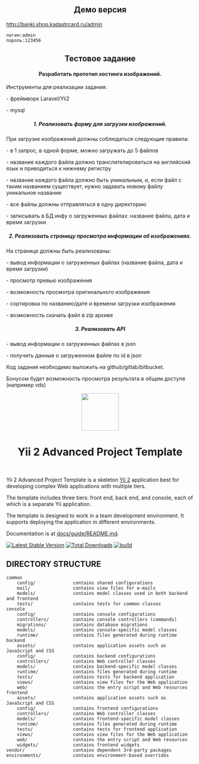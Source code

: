 <h2 align="center">Демо версия</h2>
<a href="http://banki.shop.kadastrcard.ru/admin" target="_blank">http://banki.shop.kadastrcard.ru/admin</a>

```
логин:admin
пароль:123456
```

<h2 align="center">Тестовое задание</h2>
<div class=WordSection1>

<h4 align="center">Разработать прототип хостинга изображений.</h4>
<p class=MsoNormal>Инструменты для реализации задания:</p>

<p class=MsoNormal>- <span class=SpellE>фреймворк</span> <span class=SpellE>Laravel</span>/Yii2</p>

<p class=MsoNormal>- <span class=SpellE>mysql</span></p>

<h5 align="center">1. Реализовать форму для загрузки изображений.</h5>

<p class=MsoNormal>При загрузке изображений должны соблюдаться следующие
правила:</p>

<p class=MsoNormal>- в 1 запрос, в одной форме, можно загружать до 5 файлов</p>

<p class=MsoNormal>- название каждого файла должно <span class=SpellE>транслителироваться</span>
на английский язык и приводиться к нижнему регистру</p>

<p class=MsoNormal>- название каждого файла должно быть уникальным, и, если
файл с таким названием существует, нужно задавать новому файлу уникальное
название</p>

<p class=MsoNormal>- все файлы должны отправляться в одну директорию</p>

<p class=MsoNormal>- записывать в БД инфу о загруженных файлах: название файла,
дата и время загрузки</p>

<h5 align="center">2. Реализовать страницу просмотра информации об
                   изображениях.</h5>

<p class=MsoNormal>На странице должны быть реализованы:</p>

<p class=MsoNormal>- вывод информации о загруженных файлах (название файла,
дата и время загрузки)</p>

<p class=MsoNormal>- просмотр превью изображения</p>

<p class=MsoNormal>- возможность просмотра оригинального изображения</p>

<p class=MsoNormal>- сортировка по названию/дате и времени загрузки изображения</p>

<p class=MsoNormal>- возможность скачать файл в <span class=SpellE>zip</span>
архиве</p>

<h5 align="center">3. Реализовать API</h5>

<p class=MsoNormal>- вывод информации о загруженных файлах в <span
class=SpellE>json</span></p>

<p class=MsoNormal>- получить данные о загруженном файле по <span class=SpellE>id</span>
в <span class=SpellE>json</span></p>

<p class=MsoNormal>Код задания необходимо выложить на <span class=SpellE>github</span>/<span
class=SpellE>gitlab</span>/<span class=SpellE>bitbucket</span>.</p>

<p class=MsoNormal>Бонусом будет возможность просмотра результата в общем
доступе (<span class=GramE>например</span> <span class=SpellE>vds</span>)</p>

</div>

<p align="center">
    <a href="https://github.com/yiisoft" target="_blank">
        <img src="https://avatars0.githubusercontent.com/u/993323" height="100px">
    </a>
    <h1 align="center">Yii 2 Advanced Project Template</h1>
    <br>
</p>

Yii 2 Advanced Project Template is a skeleton [Yii 2](https://www.yiiframework.com/) application best for
developing complex Web applications with multiple tiers.

The template includes three tiers: front end, back end, and console, each of which
is a separate Yii application.

The template is designed to work in a team development environment. It supports
deploying the application in different environments.

Documentation is at [docs/guide/README.md](docs/guide/README.md).

[![Latest Stable Version](https://img.shields.io/packagist/v/yiisoft/yii2-app-advanced.svg)](https://packagist.org/packages/yiisoft/yii2-app-advanced)
[![Total Downloads](https://img.shields.io/packagist/dt/yiisoft/yii2-app-advanced.svg)](https://packagist.org/packages/yiisoft/yii2-app-advanced)
[![build](https://github.com/yiisoft/yii2-app-advanced/workflows/build/badge.svg)](https://github.com/yiisoft/yii2-app-advanced/actions?query=workflow%3Abuild)

DIRECTORY STRUCTURE
-------------------

```
common
    config/              contains shared configurations
    mail/                contains view files for e-mails
    models/              contains model classes used in both backend and frontend
    tests/               contains tests for common classes    
console
    config/              contains console configurations
    controllers/         contains console controllers (commands)
    migrations/          contains database migrations
    models/              contains console-specific model classes
    runtime/             contains files generated during runtime
backend
    assets/              contains application assets such as JavaScript and CSS
    config/              contains backend configurations
    controllers/         contains Web controller classes
    models/              contains backend-specific model classes
    runtime/             contains files generated during runtime
    tests/               contains tests for backend application    
    views/               contains view files for the Web application
    web/                 contains the entry script and Web resources
frontend
    assets/              contains application assets such as JavaScript and CSS
    config/              contains frontend configurations
    controllers/         contains Web controller classes
    models/              contains frontend-specific model classes
    runtime/             contains files generated during runtime
    tests/               contains tests for frontend application
    views/               contains view files for the Web application
    web/                 contains the entry script and Web resources
    widgets/             contains frontend widgets
vendor/                  contains dependent 3rd-party packages
environments/            contains environment-based overrides
```
